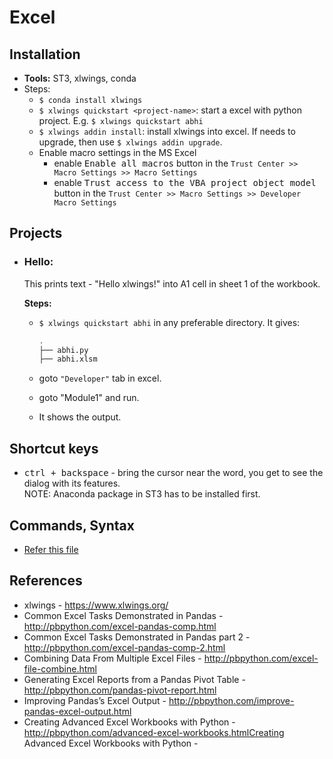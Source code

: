 # Excel

## Installation
* **Tools:** ST3, xlwings, conda
* Steps:
  - `$ conda install xlwings`
  - `$ xlwings quickstart <project-name>`: start a excel with python project. E.g. `$ xlwings quickstart abhi`
  - `$ xlwings addin install`: install xlwings into excel. If needs to upgrade, then use `$ xlwings addin upgrade`.
  - Enable macro settings in the MS Excel
    + enable <kbd>Enable all macros</kbd> button in the `Trust Center >> Macro Settings >> Macro Settings`
    + enable <kbd>Trust access to the VBA project object model</kbd> button in the `Trust Center >> Macro Settings >> Developer Macro Settings`

## Projects
* ### Hello:
  This prints text - "Hello xlwings!" into A1 cell in sheet 1 of the workbook.
  
  **Steps:**
  - `$ xlwings quickstart abhi` in any preferable directory. It gives:

    ```bash
    .
    ├── abhi.py
    ├── abhi.xlsm
    ```
  - goto `"Developer"` tab in excel.
  - goto "Module1" and run.
  - It shows the output.

## Shortcut keys
* <kbd>ctrl + backspace</kbd> - bring the cursor near the word, you get to see the dialog with its features. <br/>
  NOTE: Anaconda package in ST3 has to be installed first.
  
## Commands, Syntax
* [Refer this file](https://github.com/abhi3700/My_learning-Python/blob/master/xlwings_commands.md)

## References
* xlwings - https://www.xlwings.org/
* Common Excel Tasks Demonstrated in Pandas - http://pbpython.com/excel-pandas-comp.html
* Common Excel Tasks Demonstrated in Pandas part 2 - http://pbpython.com/excel-pandas-comp-2.html
* Combining Data From Multiple Excel Files - http://pbpython.com/excel-file-combine.html
* Generating Excel Reports from a Pandas Pivot Table - http://pbpython.com/pandas-pivot-report.html
* Improving Pandas’s Excel Output - http://pbpython.com/improve-pandas-excel-output.html
* Creating Advanced Excel Workbooks with Python - http://pbpython.com/advanced-excel-workbooks.htmlCreating Advanced Excel Workbooks with Python - 
